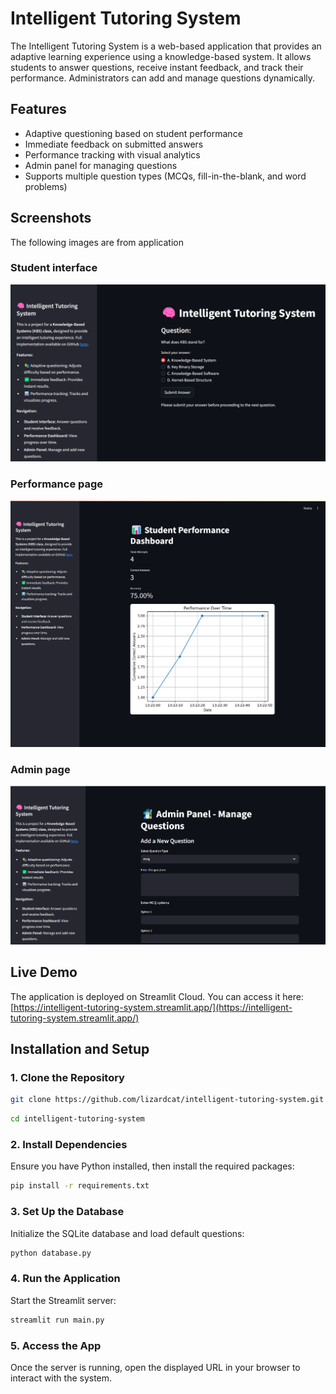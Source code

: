 # Intelligent Tutoring System

The Intelligent Tutoring System is a web-based application that provides an adaptive learning experience using a knowledge-based system. It allows students to answer questions, receive instant feedback, and track their performance. Administrators can add and manage questions dynamically.

## Features
- Adaptive questioning based on student performance
- Immediate feedback on submitted answers
- Performance tracking with visual analytics
- Admin panel for managing questions
- Supports multiple question types (MCQs, fill-in-the-blank, and word problems)

## Screenshots 
The following images are from application
### Student interface
![student interface](images/student_interface.png)
### Performance page
![performance](images/student_performance.png)
### Admin page
![admin controls](images/admin_interface.png)

## Live Demo
The application is deployed on Streamlit Cloud. You can access it here:  
[https://intelligent-tutoring-system.streamlit.app/](https://intelligent-tutoring-system.streamlit.app/)

## Installation and Setup

### 1. Clone the Repository
```sh
git clone https://github.com/lizardcat/intelligent-tutoring-system.git
```
```sh
cd intelligent-tutoring-system
```

### 2. Install Dependencies

Ensure you have Python installed, then install the required packages:

```sh
pip install -r requirements.txt
```

### 3. Set Up the Database

Initialize the SQLite database and load default questions:
```sh
python database.py
```

### 4. Run the Application

Start the Streamlit server:
```sh
streamlit run main.py
```

### 5. Access the App

Once the server is running, open the displayed URL in your browser to interact with the system.